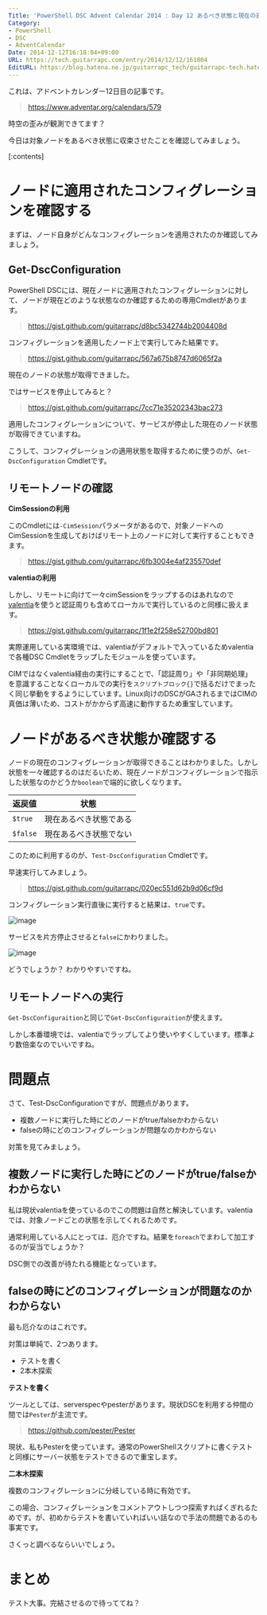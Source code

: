 ```yaml
---
Title: 'PowerShell DSC Advent Calendar 2014 : Day 12 あるべき状態と現在の差異を確認する'
Category:
- PowerShell
- DSC
- AdventCalendar
Date: 2014-12-12T16:18:04+09:00
URL: https://tech.guitarrapc.com/entry/2014/12/12/161804
EditURL: https://blog.hatena.ne.jp/guitarrapc_tech/guitarrapc-tech.hatenablog.com/atom/entry/8454420450076387018
---
```


これは、アドベントカレンダー12日目の記事です。

> https://www.adventar.org/calendars/579

時空の歪みが観測できてます？

今日は対象ノードをあるべき状態に収束させたことを確認してみましょう。

[:contents]

# ノードに適用されたコンフィグレーションを確認する

まずは、ノード自身がどんなコンフィグレーションを適用されたのか確認してみましょう。

## Get-DscConfiguration

PowerShell DSCには、現在ノードに適用されたコンフィグレーションに対して、ノードが現在どのような状態なのか確認するための専用Cmdletがあります。

> https://gist.github.com/guitarrapc/d8bc5342744b2004408d

コンフィグレーションを適用したノード上で実行してみた結果です。

> https://gist.github.com/guitarrapc/567a675b8747d6065f2a

現在のノードの状態が取得できました。

ではサービスを停止してみると？

> https://gist.github.com/guitarrapc/7cc71e35202343bac273

適用したコンフィグレーションについて、サービスが停止した現在のノード状態が取得できていますね。

こうして、コンフィグレーションの適用状態を取得するために使うのが、`Get-DscConfiguration` Cmdletです。


## リモートノードの確認

**CimSessionの利用**

このCmdletには`-CimSession`パラメータがあるので、対象ノードへのCimSessionを生成しておけばリモート上のノードに対して実行することもできます。

> https://gist.github.com/guitarrapc/6fb3004e4af235570def

**valentiaの利用**

しかし、リモートに向けて一々cimSessionをラップするのはあれなので[valentia](https://github.com/guitarrapc/valentia)を使うと認証周りも含めてローカルで実行しているのと同様に扱えます。

> https://gist.github.com/guitarrapc/1f1e2f258e52700bd801

実際運用している実環境では、valentiaがデフォルトで入っているためvalentiaで各種DSC Cmdletをラップしたモジュールを使っています。

CIMではなくvalentia経由の実行にすることで、「認証周り」や「非同期処理」を意識することなくローカルでの実行を`スクリプトブロック{}`で括るだけでまったく同じ挙動をするようにしています。Linux向けのDSCがGAされるまではCIMの真価は薄いため、コストがかからず高速に動作するため重宝しています。

# ノードがあるべき状態か確認する

ノードの現在のコンフィグレーションが取得できることはわかりました。しかし状態を一々確認するのはだるいため、現在ノードがコンフィグレーションで指示した状態なのかどうか`boolean`で端的に欲しくなります。

返戻値|状態
----|----
`$true`|現在あるべき状態である
`$false`|現在あるべき状態でない

このために利用するのが、`Test-DscConfiguration` Cmdletです。

早速実行してみましょう。

> https://gist.github.com/guitarrapc/020ec551d62b9d06cf9d

コンフィグレーション実行直後に実行すると結果は、`true`です。

![image](https://cdn-ak.f.st-hatena.com/images/fotolife/g/guitarrapc_tech/20141231/20141231160620.png)

サービスを片方停止させると`false`にかわりました。

![image](https://cdn-ak.f.st-hatena.com/images/fotolife/g/guitarrapc_tech/20141231/20141231160702.png)

どうでしょうか？ わかりやすいですね。

## リモートノードへの実行

`Get-DscConfiguraition`と同じで`Get-DscConfiguraition`が使えます。

しかし本番環境では、valentiaでラップしてより使いやすくしています。標準より数倍楽なのでいいですね。

# 問題点

さて、Test-DscConfigurationですが、問題点があります。

- 複数ノードに実行した時にどのノードがtrue/falseかわからない
- falseの時にどのコンフィグレーションが問題なのかわからない

対策を見てみましょう。

## 複数ノードに実行した時にどのノードがtrue/falseかわからない

私は現状valentiaを使っているのでこの問題は自然と解決しています。valentiaでは、対象ノードごとの状態を示してくれるためです。

通常利用している人にとっては、厄介ですね。結果を`foreach`でまわして加工するのが妥当でしょうか？

DSC側での改善が待たれる機能となっています。

## falseの時にどのコンフィグレーションが問題なのかわからない

最も厄介なのはこれです。

対策は単純で、2つあります。

- テストを書く
- 2本木探索

**テストを書く**

ツールとしては、serverspecやpesterがあります。現状DSCを利用する仲間の間では`Pester`が主流です。

> https://github.com/pester/Pester

現状、私もPesterを使っています。通常のPowerShellスクリプトに書くテストと同様にサーバー状態をテストできるので重宝します。


**二本木探索**

複数のコンフィグレーションに分岐している時に有効です。

この場合、コンフィグレーションをコメントアウトしつつ探索すればくぎれるためです。が、初めからテストを書いていればいい話なので手法の問題であるのも事実です。

さくっと調べるならいいでしょう。

# まとめ

テスト大事。完結させるので待っててね？
